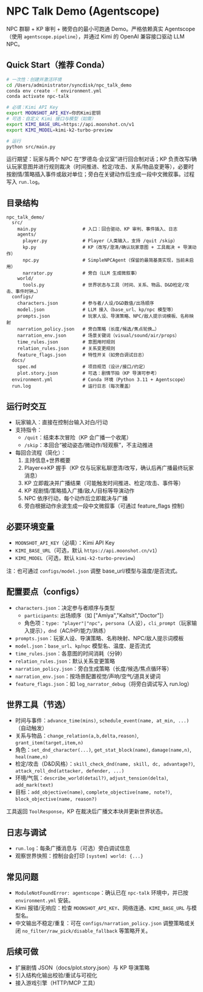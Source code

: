 # NPC Talk Demo (Agentscope)

NPC 群聊 + KP 审判 + 微旁白的最小可跑通 Demo。严格依赖真实 Agentscope（使用 `agentscope.pipeline`），并通过 Kimi 的 OpenAI 兼容接口驱动 LLM NPC。

## Quick Start（推荐 Conda）

```bash
# 一次性：创建并激活环境
cd /Users/administrator/syncdisk/npc_talk_demo
conda env create -f environment.yml
conda activate npc-talk

# 必填：Kimi API Key
export MOONSHOT_API_KEY=你的Kimi密钥
# 可选：自定义 Kimi 接口与模型（如需）
export KIMI_BASE_URL=https://api.moonshot.cn/v1
export KIMI_MODEL=kimi-k2-turbo-preview

# 运行
python src/main.py
```

运行期望：玩家与两个 NPC 在“罗德岛·会议室”进行回合制对话；KP 负责改写/确认玩家意图并进行规则裁决（时间推进、检定/攻击、关系/物品变更等），必要时按剧情/策略插入事件或敌对单位；旁白在关键动作后生成一段中文微叙事。过程写入 `run.log`。

## 目录结构

```
npc_talk_demo/
  src/
    main.py                 # 入口：回合驱动、KP 审判、事件插入、日志
    agents/
      player.py             # Player（人类输入，支持 /quit /skip）
      kp.py                 # KP（改写/澄清/确认玩家意图 + 工具裁决 + 导演动作）
      npc.py                # SimpleNPCAgent（保留的最简基类实现，当前未启用）
      narrator.py           # 旁白（LLM 生成微叙事）
    world/
      tools.py              # 世界状态与工具（时间、关系、物品、D&D检定/攻击、事件时钟…）
  configs/
    characters.json         # 参与者/人设/D&D数值/出场顺序
    model.json              # LLM 接入（base_url、kp/npc 模型等）
    prompts.json            # 玩家人设、导演策略、NPC/敌人提示词模板、名称映射
    narration_policy.json   # 旁白策略（长度/候选/焦点轮换…）
    narration_env.json      # 场景关键词（visual/sound/air/props）
    time_rules.json         # 意图用时规则
    relation_rules.json     # 关系变更规则
    feature_flags.json      # 特性开关（如旁白调试日志）
  docs/
    spec.md                 # 项目规范（设计/接口/约定）
    plot.story.json         # 可选：剧情节拍（KP 导演可参考）
  environment.yml           # Conda 环境（Python 3.11 + Agentscope）
  run.log                   # 运行日志（每次覆盖）
```

## 运行时交互

- 玩家输入：直接在控制台输入对白/行动
- 支持指令：
  - `/quit`：结束本次冒险（KP 会广播一个收尾）
  - `/skip`：本回合“被动姿态/微动作/轻观察”，不主动推进
- 每回合流程（简化）：
  1) 主持信息+世界概要
  2) Player↔KP 握手（KP 仅与玩家私聊澄清/改写，确认后再广播最终玩家消息）
  3) KP 立即裁决并广播结果（可能触发时间推进、检定/攻击、事件等）
  4) KP 视剧情/策略插入广播/敌人/目标等导演动作
  5) NPC 依序行动，每个动作后立即裁决与广播
  6) 旁白根据动作余波生成一段中文微叙事（可通过 feature_flags 控制）

## 必要环境变量

- `MOONSHOT_API_KEY`（必填）：Kimi API Key
- `KIMI_BASE_URL`（可选，默认 `https://api.moonshot.cn/v1`）
- `KIMI_MODEL`（可选，默认 `kimi-k2-turbo-preview`）

注：也可通过 `configs/model.json` 调整 base_url/模型与温度/是否流式。

## 配置要点（configs）

- `characters.json`：决定参与者顺序与类型
  - `participants`: 出场顺序（如 ["Amiya","Kaltsit","Doctor"]）
  - 角色项：`type: "player"|"npc"`，`persona`（人设），`cli_prompt`（玩家输入提示），`dnd`（AC/HP/能力/熟练）
- `prompts.json`：玩家人设、导演策略、名称映射、NPC/敌人提示词模板
- `model.json`：`base_url`、`kp`/`npc` 模型名、温度、是否流式
- `time_rules.json`：各意图的时间消耗（分钟）
- `relation_rules.json`：默认关系变更策略
- `narration_policy.json`：旁白生成策略（长度/候选/焦点循环等）
- `narration_env.json`：按场景配置视觉/声响/空气/道具关键词
- `feature_flags.json`：如 `log_narrator_debug`（将旁白调试写入 run.log）

## 世界工具（节选）

- 时间与事件：`advance_time(mins)`, `schedule_event(name, at_min, ...)`（自动触发）
- 关系与物品：`change_relation(a,b,delta,reason)`, `grant_item(target,item,n)`
- 角色：`set_dnd_character(...)`, `get_stat_block(name)`, `damage(name,n)`, `heal(name,n)`
- 检定/攻击（D&D风格）：`skill_check_dnd(name, skill, dc, advantage?)`, `attack_roll_dnd(attacker, defender, ...)`
- 环境/气氛：`describe_world(detail?)`, `adjust_tension(delta)`, `add_mark(text)`
- 目标：`add_objective(name)`, `complete_objective(name, note?)`, `block_objective(name, reason?)`

工具返回 `ToolResponse`，KP 在裁决后广播文本块并更新世界状态。

## 日志与调试

- `run.log`：每条广播消息与（可选）旁白调试信息
- 观察世界快照：控制台会打印 `[system] world: {...}`

## 常见问题

- `ModuleNotFoundError: agentscope`：确认已在 `npc-talk` 环境中，并已按 `environment.yml` 安装。
- Kimi 报错/无响应：检查 `MOONSHOT_API_KEY`、网络连通、`KIMI_BASE_URL` 与模型名。
- 中文输出不稳定/重复：可在 `configs/narration_policy.json` 调整策略或关闭 `no_filter/raw_pick/disable_fallback` 等策略开关。

## 后续可做
- 扩展剧情 JSON（docs/plot.story.json）与 KP 导演策略
- 引入结构化输出校验/重试与可视化
- 接入游戏引擎（HTTP/MCP 工具）
